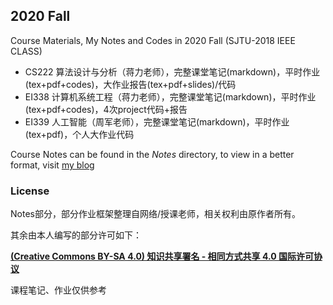 ## 2020 Fall

Course Materials, My Notes and Codes in 2020 Fall (SJTU-2018 IEEE CLASS)

- CS222 算法设计与分析（蒋力老师），完整课堂笔记(markdown)，平时作业(tex+pdf+codes)，大作业报告(tex+pdf+slides)/代码
- EI338 计算机系统工程（蒋力老师），完整课堂笔记(markdown)，平时作业(tex+pdf+codes)，4次project代码+报告
- EI339 人工智能（周军老师），完整课堂笔记(markdown)，平时作业(tex+pdf)，个人大作业代码

Course Notes can be found in the *Notes* directory, to view in a better format, visit [my blog](http://www.ltzhou.com/topics/courses/)


### License

Notes部分，部分作业框架整理自网络/授课老师，相关权利由原作者所有。

其余由本人编写的部分许可如下：

**[(Creative Commons BY-SA 4.0) 知识共享署名 - 相同方式共享 4.0 国际许可协议](https://creativecommons.org/licenses/by-nc-sa/4.0/deed.zh)**

课程笔记、作业仅供参考